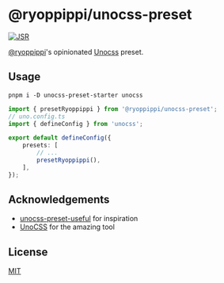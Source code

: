 # @ryoppippi/unocss-preset

[![JSR](https://jsr.io/badges/@ryoppippi/unocss-preset)](https://jsr.io/@ryoppippi/unocss-preset)

[@ryoppippi](https://ryoppippi.com/gh)'s opinionated [Unocss](https://unocss.com) preset.

## Usage

```shell
pnpm i -D unocss-preset-starter unocss
```

```ts
import { presetRyoppippi } from '@ryoppippi/unocss-preset';
// uno.config.ts
import { defineConfig } from 'unocss';

export default defineConfig({
	presets: [
		// ...
		presetRyoppippi(),
	],
});
```

## Acknowledgements

- [unocss-preset-useful](https://github.com/unpreset/unocss-preset-useful) for inspiration
- [UnoCSS](https://unocss.com) for the amazing tool

## License

[MIT](./LICENSE)

